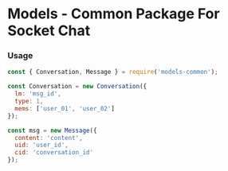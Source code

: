 # Models - Common Package For Socket Chat

### Usage

```js
const { Conversation, Message } = require('models-common');

const Conversation = new Conversation({
  lm: 'msg_id',
  type: 1,
  mems: ['user_01', 'user_02']
});

const msg = new Message({
  content: 'content',
  uid: 'user_id',
  cid: 'conversation_id'
});
```
